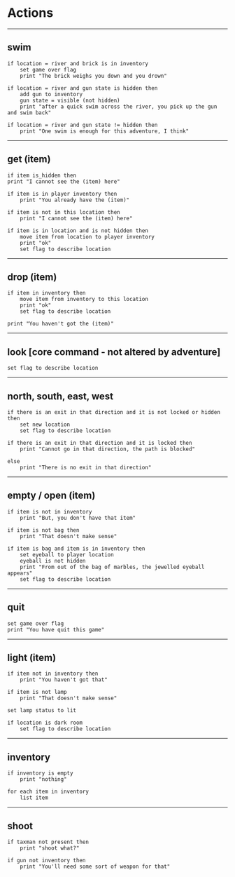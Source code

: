 # Actions

--------------------------------------------------------------------------------------

## swim

```
if location = river and brick is in inventory
    set game over flag
    print "The brick weighs you down and you drown"

if location = river and gun state is hidden then
    add gun to inventory
    gun state = visible (not hidden)
    print "after a quick swim across the river, you pick up the gun and swim back"

if location = river and gun state != hidden then
    print "One swim is enough for this adventure, I think"
```

--------------------------------------------------------------------------------------

## get (item)

```
if item is_hidden then
print "I cannot see the (item) here"

if item is in player inventory then
    print "You already have the (item)"

if item is not in this location then
    print "I cannot see the (item) here"

if item is in location and is not hidden then
    move item from location to player inventory
    print "ok"
    set flag to describe location
```

--------------------------------------------------------------------------------------

## drop (item)

```
if item in inventory then
    move item from inventory to this location
    print "ok"
    set flag to describe location

print "You haven't got the (item)"
```

--------------------------------------------------------------------------------------

## look [core command - not altered by adventure]

```
set flag to describe location
```

--------------------------------------------------------------------------------------

## north, south, east, west

```
if there is an exit in that direction and it is not locked or hidden then
    set new location
    set flag to describe location

if there is an exit in that direction and it is locked then
    print "Cannot go in that direction, the path is blocked"

else
    print "There is no exit in that direction"
```

--------------------------------------------------------------------------------------

## empty / open (item)

```
if item is not in inventory
    print "But, you don't have that item"

if item is not bag then
    print "That doesn't make sense"

if item is bag and item is in inventory then
    set eyeball to player location
    eyeball is not hidden
    print "From out of the bag of marbles, the jewelled eyeball appears"
    set flag to describe location
```

--------------------------------------------------------------------------------------

## quit

```
set game over flag
print "You have quit this game"
```

--------------------------------------------------------------------------------------

## light (item)

```
if item not in inventory then
    print "You haven't got that"

if item is not lamp
    print "That doesn't make sense"

set lamp status to lit

if location is dark room
    set flag to describe location
```

--------------------------------------------------------------------------------------

## inventory

```
if inventory is empty
    print "nothing"

for each item in inventory
    list item
```

--------------------------------------------------------------------------------------

## shoot

```
if taxman not present then
    print "shoot what?"

if gun not inventory then
    print "You'll need some sort of weapon for that"
```
